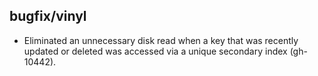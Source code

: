 ## bugfix/vinyl

* Eliminated an unnecessary disk read when a key that was recently updated or
  deleted was accessed via a unique secondary index (gh-10442).
